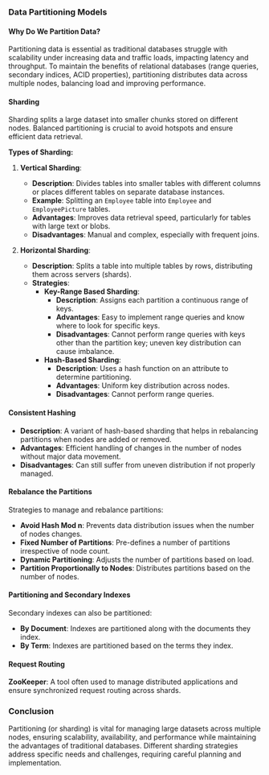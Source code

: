 ### Data Partitioning Models

#### Why Do We Partition Data?
Partitioning data is essential as traditional databases struggle with scalability under increasing data and traffic loads, impacting latency and throughput. To maintain the benefits of relational databases (range queries, secondary indices, ACID properties), partitioning distributes data across multiple nodes, balancing load and improving performance.

#### Sharding
Sharding splits a large dataset into smaller chunks stored on different nodes. Balanced partitioning is crucial to avoid hotspots and ensure efficient data retrieval.

**Types of Sharding:**
1. **Vertical Sharding**: 
   - **Description**: Divides tables into smaller tables with different columns or places different tables on separate database instances.
   - **Example**: Splitting an `Employee` table into `Employee` and `EmployeePicture` tables.
   - **Advantages**: Improves data retrieval speed, particularly for tables with large text or blobs.
   - **Disadvantages**: Manual and complex, especially with frequent joins.

2. **Horizontal Sharding**: 
   - **Description**: Splits a table into multiple tables by rows, distributing them across servers (shards).
   - **Strategies**:
     - **Key-Range Based Sharding**:
       - **Description**: Assigns each partition a continuous range of keys.
       - **Advantages**: Easy to implement range queries and know where to look for specific keys.
       - **Disadvantages**: Cannot perform range queries with keys other than the partition key; uneven key distribution can cause imbalance.
     - **Hash-Based Sharding**:
       - **Description**: Uses a hash function on an attribute to determine partitioning.
       - **Advantages**: Uniform key distribution across nodes.
       - **Disadvantages**: Cannot perform range queries.

#### Consistent Hashing
- **Description**: A variant of hash-based sharding that helps in rebalancing partitions when nodes are added or removed.
- **Advantages**: Efficient handling of changes in the number of nodes without major data movement.
- **Disadvantages**: Can still suffer from uneven distribution if not properly managed.

#### Rebalance the Partitions
Strategies to manage and rebalance partitions:
- **Avoid Hash Mod n**: Prevents data distribution issues when the number of nodes changes.
- **Fixed Number of Partitions**: Pre-defines a number of partitions irrespective of node count.
- **Dynamic Partitioning**: Adjusts the number of partitions based on load.
- **Partition Proportionally to Nodes**: Distributes partitions based on the number of nodes.

#### Partitioning and Secondary Indexes
Secondary indexes can also be partitioned:
- **By Document**: Indexes are partitioned along with the documents they index.
- **By Term**: Indexes are partitioned based on the terms they index.

#### Request Routing
**ZooKeeper**: A tool often used to manage distributed applications and ensure synchronized request routing across shards.

### Conclusion
Partitioning (or sharding) is vital for managing large datasets across multiple nodes, ensuring scalability, availability, and performance while maintaining the advantages of traditional databases. Different sharding strategies address specific needs and challenges, requiring careful planning and implementation.
